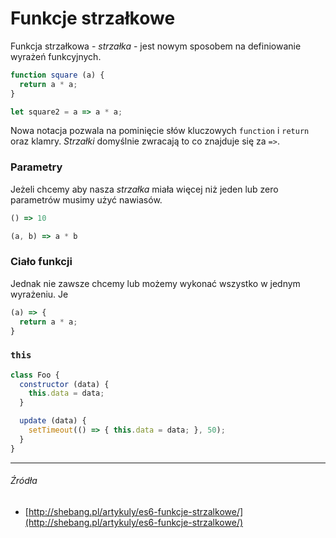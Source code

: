 # Funkcje strzałkowe

Funkcja strzałkowa - _strzałka_ - jest nowym sposobem na definiowanie wyrażeń funkcyjnych.

```js
function square (a) {
  return a * a;
}

let square2 = a => a * a;
```

Nowa notacja pozwala na pominięcie słów kluczowych `function` i `return` oraz klamry. _Strzałki_ domyślnie zwracają to co znajduje się za `=>`.

### Parametry

Jeżeli chcemy aby nasza _strzałka_ miała więcej niż jeden lub zero parametrów musimy użyć nawiasów.

```js
() => 10

(a, b) => a * b
```

### Ciało funkcji

Jednak nie zawsze chcemy lub możemy wykonać wszystko w jednym wyrażeniu. Je

```js
(a) => {
  return a * a;
}
```

### `this`

```js
class Foo {
  constructor (data) {
    this.data = data;
  }

  update (data) {
    setTimeout(() => { this.data = data; }, 50);
  }
}
```

---

###### Źródła

* [http://shebang.pl/artykuly/es6-funkcje-strzalkowe/](http://shebang.pl/artykuly/es6-funkcje-strzalkowe/)



